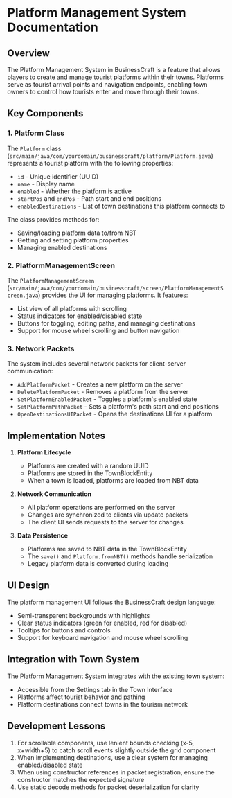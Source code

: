 # Platform Management System Documentation

## Overview

The Platform Management System in BusinessCraft is a feature that allows players to create and manage tourist platforms within their towns. Platforms serve as tourist arrival points and navigation endpoints, enabling town owners to control how tourists enter and move through their towns.

## Key Components

### 1. Platform Class

The `Platform` class (`src/main/java/com/yourdomain/businesscraft/platform/Platform.java`) represents a tourist platform with the following properties:

- `id` - Unique identifier (UUID)
- `name` - Display name
- `enabled` - Whether the platform is active
- `startPos` and `endPos` - Path start and end positions
- `enabledDestinations` - List of town destinations this platform connects to

The class provides methods for:
- Saving/loading platform data to/from NBT
- Getting and setting platform properties
- Managing enabled destinations

### 2. PlatformManagementScreen

The `PlatformManagementScreen` (`src/main/java/com/yourdomain/businesscraft/screen/PlatformManagementScreen.java`) provides the UI for managing platforms. It features:

- List view of all platforms with scrolling
- Status indicators for enabled/disabled state
- Buttons for toggling, editing paths, and managing destinations
- Support for mouse wheel scrolling and button navigation

### 3. Network Packets

The system includes several network packets for client-server communication:

- `AddPlatformPacket` - Creates a new platform on the server
- `DeletePlatformPacket` - Removes a platform from the server
- `SetPlatformEnabledPacket` - Toggles a platform's enabled state
- `SetPlatformPathPacket` - Sets a platform's path start and end positions
- `OpenDestinationsUIPacket` - Opens the destinations UI for a platform

## Implementation Notes

1. **Platform Lifecycle**
   - Platforms are created with a random UUID
   - Platforms are stored in the TownBlockEntity
   - When a town is loaded, platforms are loaded from NBT data

2. **Network Communication**
   - All platform operations are performed on the server
   - Changes are synchronized to clients via update packets
   - The client UI sends requests to the server for changes

3. **Data Persistence**
   - Platforms are saved to NBT data in the TownBlockEntity
   - The `save()` and `Platform.fromNBT()` methods handle serialization
   - Legacy platform data is converted during loading

## UI Design

The platform management UI follows the BusinessCraft design language:

- Semi-transparent backgrounds with highlights
- Clear status indicators (green for enabled, red for disabled)
- Tooltips for buttons and controls
- Support for keyboard navigation and mouse wheel scrolling

## Integration with Town System

The Platform Management System integrates with the existing town system:

- Accessible from the Settings tab in the Town Interface
- Platforms affect tourist behavior and pathing
- Platform destinations connect towns in the tourism network

## Development Lessons

1. For scrollable components, use lenient bounds checking (x-5, x+width+5) to catch scroll events slightly outside the grid component
2. When implementing destinations, use a clear system for managing enabled/disabled state
3. When using constructor references in packet registration, ensure the constructor matches the expected signature
4. Use static decode methods for packet deserialization for clarity 